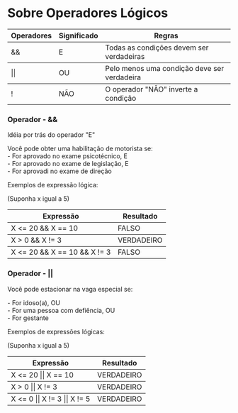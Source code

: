 <h1>Sobre Operadores Lógicos</h1>

<table>
<thead>
<tr>
<th colspan="1">Operadores</th>
<th colspan=1>Significado</th>
<th colspan=1>Regras</th>
</tr>
</thead>

<tbody>
<tr>
<td>&&</td>
<td>E</td>
<td>Todas as condições devem ser verdadeiras</td>
</tr>

<tbody>
<tr>
<td>||</td>
<td>OU</td>
<td>Pelo menos uma condição deve ser verdadeira</td>
</tr>

<tbody>
<tr>
<td>!</td>
<td>NÃO</td>
<td>O operador "NÃO" inverte a condição</td>
</tr>
</table>

<h3>Operador - &&</h3>

<p>Idéia por trás do operador "E"</p>

<p>Você pode obter uma habilitação de motorista se: <br> - For aprovado no exame psicotécnico, E 
<br> - For aprovado no exame de legislação, E
<br> - For aprovadi no exame de direção
</p>

<p>Exemplos de expressão lógica:</p>
<p>(Suponha x igual a 5)</p>

<table>
<thead>
<tr>
<th colspan="1">Expressão</th>
<th colspan=1>Resultado</th>
</tr>
</thead>

<tbody>
<tr>
<td>X <= 20 && X == 10</td>
<td>FALSO</td>
</tr>

<tbody>
<tr>
<td>X > 0 && X != 3</td>
<td>VERDADEIRO</td>
</tr>

<tbody>
<tr>
<td>X <= 20 && X == 10 && X != 3</td>
<td>FALSO</td>
</tr>
</table>

<h3>Operador - ||</h3>

<p>Você pode estacionar na vaga especial se:</p>
<p>- For idoso(a), OU <br> - For uma pessoa com defiência, OU <br> - For gestante</p>
<p>Exemplos de expressões lógicas:</p>
<p>(Suponha x igual a 5)</p>

<table>
<thead>
<tr>
<th colspan="1">Expressão</th>
<th colspan=1>Resultado</th>
</tr>
</thead>

<tbody>
<tr>
<td>X <= 20 || X == 10</td>
<td>VERDADEIRO</td>
</tr>

<tbody>
<tr>
<td>X > 0 || X != 3</td>
<td>VERDADEIRO</td>
</tr>

<tbody>
<tr>
<td>X <= 0 || X != 3 || X != 5</td>
<td>VERDADEIRO</td>
</tr>
</table>
